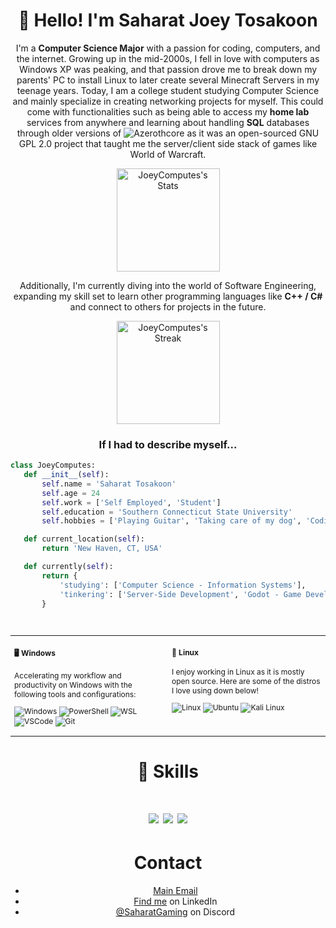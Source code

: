 <h1 align="center">👋 Hello! I'm Saharat Joey Tosakoon</h1>

<div align="center" class="github-introduction">
  
I'm a **Computer Science Major** with a passion for coding, computers, and the internet. Growing up in the mid-2000s, I fell in love with computers as Windows XP was peaking, and that passion drove me to break down my parents' PC to install Linux to later create several Minecraft Servers in my teenage years.  Today, I am a college student studying Computer Science and mainly specialize in creating networking projects for myself. This could come with functionalities such as being able to access my **home lab** services from anywhere and learning about handling **SQL** databases through older versions of ![Azerothcore]("https://github.com/azerothcore") as it was an open-sourced GNU GPL 2.0 project that taught me the server/client side stack of games like World of Warcraft.
</div>

<div class="badges-githubstats">
  <p align="center">
    <img src="https://github-readme-stats.vercel.app/api?username=JoeyComputes&theme=tokyonight&show_icons=true&hide_border=true&count_private=true" alt="JoeyComputes's Stats" height="165">
  </p>
  
</div>

<div align = "center">
  
Additionally, I'm currently diving into the world of Software Engineering, expanding my skill set to learn other programming languages like **C++ / C#** and connect to others for projects in the future.
  
</div>

<div class="badges-githubstats">
  <p align="center">
    <img src="https://github-readme-streak-stats.herokuapp.com/?user=JoeyComputes&theme=tokyonight&hide_border=true" alt="JoeyComputes's Streak" height="165">
  </p>
</div>

<h3 align=center> If I had to describe myself...</h3>

 ```python
class JoeyComputes:
    def __init__(self):
        self.name = 'Saharat Tosakoon'
        self.age = 24
        self.work = ['Self Employed', 'Student']
        self.education = 'Southern Connecticut State University'
        self.hobbies = ['Playing Guitar', 'Taking care of my dog', 'Coding']

    def current_location(self):
        return 'New Haven, CT, USA'

    def currently(self):
        return {
            'studying': ['Computer Science - Information Systems'],
            'tinkering': ['Server-Side Development', 'Godot - Game Development', 'Automation Projects']
        }
 ```
 
<br>

<div class="table-devenvironment">
  <table style="font-size: 12px">
  <tr>
  <td valign="top" width="50%">

#### 🖥️ Windows

Accelerating my workflow and productivity on Windows with the following tools and configurations:

  ![Windows](https://img.shields.io/badge/-Windows-0078D6?style=flat&logo=windows&logoColor=white)
  ![PowerShell](https://img.shields.io/badge/-PowerShell-5391FE?style=flat&logo=powershell&logoColor=white)
  ![WSL](https://img.shields.io/badge/-WSL-0D1117?style=flat&logo=windows-subsystem-for-linux&logoColor=FCC624)
  ![VSCode](https://img.shields.io/badge/-Visual%20Studio%20Code-007ACC?style=flat&logo=visual-studio-code&logoColor=white)
  ![Git](https://img.shields.io/badge/-Git-F05032?style=flat&logo=git&logoColor=white)
  </td>
  <td valign="top" width="50%">

#### 🐧 Linux 

I enjoy working in Linux as it is mostly open source. Here are some of the distros I love using down below!

  ![Linux](https://img.shields.io/badge/-Linux-000000?style=flat&logo=linux&logoColor=FCC624)
  ![Ubuntu](https://img.shields.io/badge/-Ubuntu-E95420?style=flat&logo=ubuntu&logoColor=white)
  ![Kali Linux](https://img.shields.io/badge/-Kali%20Linux-557C94?style=flat&logo=kali-linux&logoColor=white)
  </td>
  </tr>
  </table>
</div>
    
<h1 align="center">🔧 Skills</h1>

<h1 align="center">

![](https://img.shields.io/badge/OS-Linux-informational?style=flat&logo=linux&logoColor=white&color=2bbc8a)
![](https://img.shields.io/badge/Code-Python-informational?style=flat&logo=python&logoColor=white&color=2bbc8a)
![](https://img.shields.io/badge/Tools-Docker-informational?style=flat&logo=docker&logoColor=white&color=2bbc8a)

</h1>

<h1 align="center">Contact</h1>

<div align="center">
  
- [Main Email](mailto:joeygatesofficial@icloud.com)
- [Find me](https://www.linkedin.com/in/saharat-tosakoon-02452a284/) on LinkedIn
- [@SaharatGaming](./) on Discord

</div>
